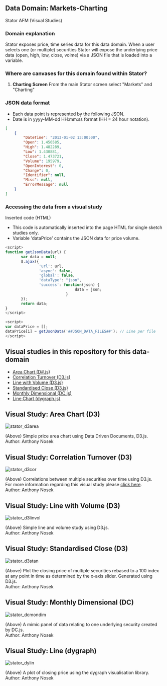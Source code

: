 ## Data Domain: Markets-Charting
Stator AFM (Visual Studies)

### Domain explanation
Stator exposes price, time series data for this data domain. When a user selects one (or multiple) securities Stator will expose the underlying price data (open, high, low, close, volme) via a JSON file that is loaded into a variable.

### Where are canvases for this domain found within Stator?
1. **Charting Screen**
   From the main Stator screen select "Markets" and "Charting"

### JSON data format
- Each data point is represented by the following JSON.
- Date is in yyyy-MM-dd HH:mm:ss format (HH = 24 hour notation).

```json
[
    {
        "DateTime": "2013-01-02 13:00:00",
        "Open": 1.456585,
        "High": 1.482289,
        "Low": 1.430881,
        "Close": 1.473721,
        "Volume": 195979,
        "OpenInterest": 0,
        "Change": 0,
        "Identifier": null,
        "Misc": null,
        "ErrorMessage": null
    }
]
```

### Accessing the data from a visual study
Inserted code (HTML)
- This code is automatically inserted into the page HTML for single sketch studies only.
- Variable 'dataPrice' contains the JSON data for price volume.

```javascript
<script>
function getJsonData(url) {
       var data = null;
       $.ajax({
               'url': url,
               'async': false,
               'global': false,
               'dataType': "json",
               'success': function(json) {
                               data = json;
                           }
       });
       return data;
}
</script>

<script>
var dataPrice = [];
dataPrice[i] = getJsonData('##JSON_DATA_FILES##'); // Line per file
</script>
```

## Visual studies in this repository for this data-domain
 
* [Area Chart (D#.js)](#d3-area)
* [Correlation Turnover (D3.js)](#d3-correlation)
* [Line with Volume (D3.js)](#d3-linevol)
* [Standardised Close (D3.js)](#d3-standardclose)
* [Monthly Dimensional (DC.js)](#dC-monthdim)
* [Line Chart (dygraph.js)](#dygraph-line)

## <a name="d3-area"></a>Visual Study: Area Chart (D3)

![stator_d3area](https://raw.githubusercontent.com/anthonynosek/stator-visual-studies/master/_misc/graphics/screen_markets-charting-price-time-d3.png?raw=true)

(Above) Simple price area chart using Data Driven Documents, D3.js.  
Author: Anthony Nosek

## <a name="d3-correlation"></a>Visual Study: Correlation Turnover (D3)

![stator_d3cor](https://raw.githubusercontent.com/anthonynosek/stator-visual-studies/master/_misc/graphics/screen_markets-charting-correlationturnover-d3.png?raw=true)

(Above) Correlations between multiple securities over time using D3.js.  
For more information regarding this visual study please <a href="http://www.stator-afm.com">click here</a>.  
Author: Anthony Nosek  

## <a name="d3-linevol"></a>Visual Study: Line with Volume (D3)

![stator_d3linvol](https://raw.githubusercontent.com/anthonynosek/stator-visual-studies/master/_misc/graphics/screen_markets-charting-line-volume-d3.png?raw=true)

(Above) Simple line and volume study using D3.js.  
Author: Anthony Nosek

## <a name="d3-standardclose"></a>Visual Study: Standardised Close (D3)

![stator_d3stan](https://raw.githubusercontent.com/anthonynosek/stator-visual-studies/master/_misc/graphics/screen_markets-charting-standardclose-d3.png?raw=true)

(Above) Plot the closing price of multiple securities rebased to a 100 index at any point in time as determined by the x-axis slider. Generated using D3.js.  
Author: Anthony Nosek

## <a name="dC-monthdim"></a>Visual Study: Monthly Dimensional (DC)

![stator_dcmondim](https://raw.githubusercontent.com/anthonynosek/stator-visual-studies/master/_misc/graphics/screen_markets-charting-month-dimension-dc.png?raw=true)

(Above) A mimic panel of data relating to one underlying security created by DC.js.  
Author: Anthony Nosek

## <a name="dygraph-line"></a>Visual Study: Line (dygraph)

![stator_dylin](https://raw.githubusercontent.com/anthonynosek/stator-visual-studies/master/_misc/graphics/screen_markets-charting-line-dygraph.png?raw=true)

(Above) A plot of closing price using the dygraph visualisation library.  
Author: Anthony Nosek
